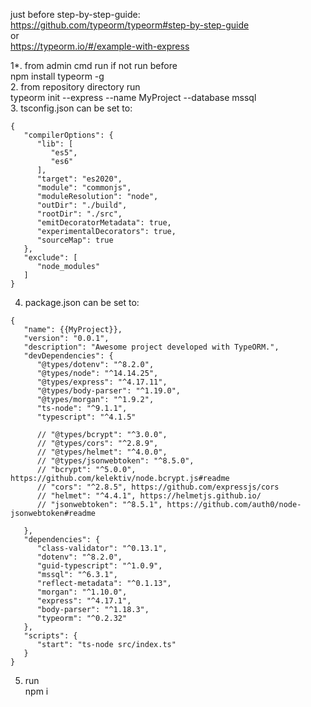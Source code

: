 just before step-by-step-guide: <br>
https://github.com/typeorm/typeorm#step-by-step-guide <br>
or <br>
https://typeorm.io/#/example-with-express <br>

1*. from admin cmd run if not run before<br>
npm install typeorm -g<br>
2. from repository directory run<br>
typeorm init --express --name MyProject --database mssql<br>
3. tsconfig.json can be set to:<br>
```
{
   "compilerOptions": {
      "lib": [
         "es5",
         "es6"
      ],
      "target": "es2020",
      "module": "commonjs",
      "moduleResolution": "node",
      "outDir": "./build",
      "rootDir": "./src",
      "emitDecoratorMetadata": true,
      "experimentalDecorators": true,
      "sourceMap": true
   },
   "exclude": [
      "node_modules"
   ]
}
```
4. package.json can be set to:<br>
```
{
   "name": {{MyProject}},
   "version": "0.0.1",
   "description": "Awesome project developed with TypeORM.",
   "devDependencies": {
      "@types/dotenv": "^8.2.0",
      "@types/node": "^14.14.25",
      "@types/express": "^4.17.11",
      "@types/body-parser": "^1.19.0",
      "@types/morgan": "^1.9.2",
      "ts-node": "^9.1.1",
      "typescript": "^4.1.5"

      // "@types/bcrypt": "^3.0.0",
      // "@types/cors": "^2.8.9",
      // "@types/helmet": "^4.0.0",
      // "@types/jsonwebtoken": "^8.5.0",
      // "bcrypt": "^5.0.0", https://github.com/kelektiv/node.bcrypt.js#readme
      // "cors": "^2.8.5", https://github.com/expressjs/cors
      // "helmet": "^4.4.1", https://helmetjs.github.io/
      // "jsonwebtoken": "^8.5.1", https://github.com/auth0/node-jsonwebtoken#readme

   },
   "dependencies": {
      "class-validator": "^0.13.1",
      "dotenv": "^8.2.0",
      "guid-typescript": "^1.0.9",
      "mssql": "^6.3.1",
      "reflect-metadata": "^0.1.13",
      "morgan": "^1.10.0",
      "express": "^4.17.1",
      "body-parser": "^1.18.3",
      "typeorm": "^0.2.32"
   },
   "scripts": {
      "start": "ts-node src/index.ts"
   }
}
```
5. run<br>
npm i
